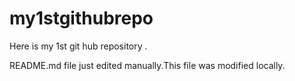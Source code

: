 # my1stgithubrepo
Here is my 1st git hub repository .


README.md file just edited manually.This file was modified locally.
